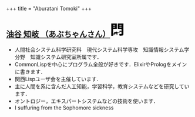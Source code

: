 +++
title = "Aburatani Tomoki"
+++

## <a href="https://tomokiaburatani.github.io">油谷 知岐 （あぶちゃんさん）<img src="/image/member/aburatani.png" width="40" height="40" /></a>
- 人間社会システム科学研究科　現代システム科学専攻　知識情報システム学分野　知識システム研究室所属です．
- CommonLispを中心にプログラム全般が好きです．ElixirやPrologをメインに書きます．
- 関西Lispユーザ会を主催しています．
- 主に人間を系に含んだ人工知能，学習科学，教育システムなどを研究しています．
- オントロジー，エキスパートシステムなどの技術を使います．
- <span class="magic-string">I suffuring from the Sophomore sickness</span>